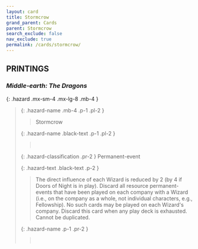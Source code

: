 ```yaml
---
layout: card
title: Stormcrow
grand_parent: Cards
parent: Stormcrow
search_exclude: false
nav_exclude: true
permalink: /cards/stormcrow/
---
```


## PRINTINGS


### _Middle-earth: The Dragons_

{: .hazard .mx-sm-4 .mx-lg-8 .mb-4 }
> {: .hazard-name .mb-4 .p-1 .pl-2 }
> > <div class="hazard-mp"></div>
> > <div class="card-name">Stormcrow</div>
>
> {: .hazard-name .black-text .p-1 .pl-2 }
> > &nbsp;
>
> {: .hazard-classification .pr-2 }
> Permanent-event
>
> {: .hazard-text .black-text .p-2 }
> > The direct influence of each Wizard is reduced by 2 (by 4 if Doors of Night is in play). Discard all resource permanent-events that have been played on each company with a Wizard (i.e., on the company as a whole, not individual characters, e.g., Fellowship). No such cards may be played on each Wizard's company. Discard this card when any play deck is exhausted. Cannot be duplicated. 
>
> {: .hazard-name .p-1 .pr-2 }
> > <div class="card-shield"></div>
> > <div class="card-corruption">&nbsp;</div>

